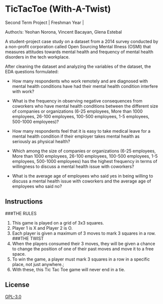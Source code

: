 # TicTacToe (With-A-Twist) 
Second Term Project | Freshman Year | 

Author/s: Yeohan Norona, Vincent Bacayan, Glena Estebal

A student-project case study on a dataset from a 2014 survey conducted by a non-profit corporation called Open Sourcing Mental Illness (OSMI) that measures attitudes towards mental health and frequency of mental health disorders in the tech workplace.


After cleaning the dataset and analyzing the variables of the dataset, the EDA questions formulated:

- How many respondents who work remotely and are diagnosed with mental health conditions have had their mental health condition interfere with work?

- What is the frequency in observing negative consequences from coworkers who have mental health conditions between the different size of companies or organizations (6-25 employees, More than 1000 employees, 26-100 employees, 100-500 employees, 1-5 employees, 500-1000 employees)?

- How many respondents feel that it is easy to take medical leave for a mental health condition if their employer takes mental health as seriously as physical health?

- Which among the size of companies or organizations (6-25 employees, More than 1000 employees, 26-100 employees, 100-500 employees, 1-5 employees, 500-1000 employees) has the highest frequency in terms of willingness to discuss a mental health issue with coworkers?

- What is the average age of employees who said yes in being willing to discuss a mental health issue with coworkers and the average age of employees who said no?

## Instructions
###THE RULES
1. This game is played on a grid of 3x3 squares.
2. Player 1 is X and Player 2 is O.
3. Each player is given a maximum of 3 moves to mark 3 squares in a row.
###THE TWIST
1. When the players consumed their 3 moves, they will be given a chance to change the position of one of their past  moves and move it to a free space.
2. To win the game, a player must mark 3 squares in a row in a specific place, not just anywhere.;
3. With these, this Tic Tac Toe game will never end in a tie.

## License
[GPL-3.0](https://choosealicense.com/licenses/gpl-3.0/)
